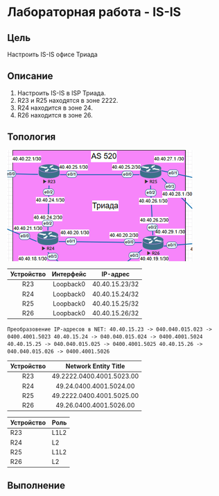 # Лабораторная работа - IS-IS
## Цель
Настроить IS-IS офисе Триада

## Описание
1. Настроить IS-IS в ISP Триада.
2. R23 и R25 находятся в зоне 2222.
3. R24 находится в зоне 24.
4. R26 находится в зоне 26.

## Топология
![alt text](https://github.com/V1RaJ97/OTUS-NE/blob/00461f1e5707bca46131d3c5755e697065ff9b3d/Professional/Labs/IS-IS/triada.png)

| Устройство | Интерфейс |    IP-адрес    |
| :--------: | :-------: | :------------: |
| R23        | Loopback0 | 40.40.15.23/32 |
| R24        | Loopback0 | 40.40.15.24/32 |
| R25        | Loopback0 | 40.40.15.25/32 |
| R26        | Loopback0 | 40.40.15.26/32 |

``
Преобразовение IP-адресов в NET:
40.40.15.23 -> 040.040.015.023 -> 0400.4001.5023
40.40.15.24 -> 040.040.015.024 -> 0400.4001.5024
40.40.15.25 -> 040.040.015.025 -> 0400.4001.5025
40.40.15.26 -> 040.040.015.026 -> 0400.4001.5026
``

| Устройство |   Network Entity Title    |
| :--------: | :-----------------------: |
| R23        | 49.2222.0400.4001.5023.00 |
| R24        | 49.24.0400.4001.5024.00   |
| R25        | 49.2222.0400.4001.5025.00 |
| R26        | 49.26.0400.4001.5026.00   |

| Устройство | Роль |
| :--------- | :--- |
| R23        | L1L2 |
| R24        | L2   |
| R25        | L1L2 |
| R26        | L2   |

## Выполнение
